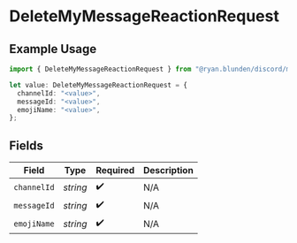 # DeleteMyMessageReactionRequest

## Example Usage

```typescript
import { DeleteMyMessageReactionRequest } from "@ryan.blunden/discord/models/operations";

let value: DeleteMyMessageReactionRequest = {
  channelId: "<value>",
  messageId: "<value>",
  emojiName: "<value>",
};
```

## Fields

| Field              | Type               | Required           | Description        |
| ------------------ | ------------------ | ------------------ | ------------------ |
| `channelId`        | *string*           | :heavy_check_mark: | N/A                |
| `messageId`        | *string*           | :heavy_check_mark: | N/A                |
| `emojiName`        | *string*           | :heavy_check_mark: | N/A                |